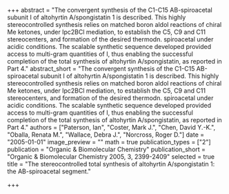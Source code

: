 +++
abstract = "The convergent synthesis of the C1-C15 AB-spiroacetal subunit I of altohyrtin A/spongistatin 1 is described.  This highly stereocontrolled synthesis relies on matched boron aldol reactions of chiral Me ketones, under Ipc2BCl mediation, to establish the C5, C9 and C11 stereocenters, and formation of the desired thermodn. spiroacetal under acidic conditions.  The scalable synthetic sequence developed provided access to multi-gram quantities of I, thus enabling the successful completion of the total synthesis of altohyrtin A/spongistatin, as reported in Part 4."
abstract_short = "The convergent synthesis of the C1-C15 AB-spiroacetal subunit I of altohyrtin A/spongistatin 1 is described.  This highly stereocontrolled synthesis relies on matched boron aldol reactions of chiral Me ketones, under Ipc2BCl mediation, to establish the C5, C9 and C11 stereocenters, and formation of the desired thermodn. spiroacetal under acidic conditions.  The scalable synthetic sequence developed provided access to multi-gram quantities of I, thus enabling the successful completion of the total synthesis of altohyrtin A/spongistatin, as reported in Part 4."
authors = ["Paterson, Ian", "Coster, Mark J.", "Chen, David Y.-K.", "Oballa, Renata M.", "Wallace, Debra J.", "Norcross, Roger D."]
date = "2005-01-01"
image_preview = ""
math = true
publication_types = ["2"]
publication = "Organic & Biomolecular Chemistry"
publication_short = "Organic & Biomolecular Chemistry 2005, 3, 2399-2409"
selected = true
title = "The stereocontrolled total synthesis of altohyrtin A/spongistatin 1: the AB-spiroacetal segment."


+++